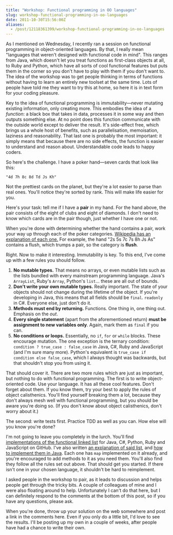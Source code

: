 ```yaml
---
title: "Workshop: Functional programming in OO languages"
slug: workshop-functional-programming-in-oo-languages
date: 2011-10-30T15:56:00Z
aliases:
  - /post/12118361399/workshop-functional-programming-in-oo-languages
---
```


As I mentioned on Wednesday, I recently ran a session on functional
programming in object-oriented languages. By that, I really mean
"languages that weren't designed with functional code in mind". This
ranges from Java, which doesn't let you treat functions as first-class
objects at all, to Ruby and Python, which have all sorts of cool
functional features but puts them in the corner so you don't have to
play with them if you don't want to. The idea of the workshop was to get
people thinking in terms of functions without having to learn an
entirely new toolset at the same time. Lots of people have told me they
want to try this at home, so here it is in text form for your coding
pleasure.

Key to the idea of functional programming is immutability—never mutating
existing information, only creating more. This embodies the idea of a
*function*: a black box that takes in data, processes it in some way and
then outputs something else. At no point does this function communicate
with the outside world except to deliver the result. It's side-effect
free, which brings us a whole host of benefits, such as parallelisation,
memoisation, laziness and reasonability. That last one is probably the
most important: it simply means that because there are no side effects,
the function is easier to understand and reason about. Understandable
code leads to happy coders.

<!--more-->

So here's the challenge. I have a poker hand—seven cards that look like
this:

    "4d 7h 8c 8d Td Js Kh"

Not the prettiest cards on the planet, but they're a lot easier to parse
than real ones. You'll notice they're sorted by rank. This will make
life easier for you.

Here's your task: tell me if I have a **pair** in my hand. For the hand
above, the pair consists of the eight of clubs and eight of diamonds. I
don't need to know which cards are in the pair though, just whether I
have one or not.

When you're done with determining whether the hand contains a pair, work
your way up through each of the poker categories. [Wikipedia has an
explanation of each
one.](http://en.wikipedia.org/wiki/List_of_poker_hands) For example, the
hand "2s 5s 7c 7s 8h Js As" contains a flush, which trumps a pair, so
the category is **flush**.

Right. Now to make it interesting. Immutability is key. To this end,
I've come up with a few rules you should follow.

1.  **No mutable types.** That means no arrays, or even mutable lists
    such as the lists bundled with every mainstream programming
    language. Java's `ArrayList`, Ruby's `Array`, Python's `list`… these
    are all out of bounds.
2.  **Don't write your own mutable types.** Really important. The state
    of your objects should not change during the lifetime of the object.
    If you're developing in Java, this means that all fields should be
    `final`. `readonly` in C\#. Everyone else, just don't do it.
3.  **Methods must end by returning.** Functions. One thing in, one
    thing out. Emphasis on the *out*.
4.  **Every single statement** (apart from the aforementioned return)
    **must be assignment to new variables only**. Again, mark them as
    `final` if you can.
5.  **No conditions or loops.** Essentially, no `if`, `for` or `while`
    blocks. These encourage mutation. The one exception is the ternary
    condition: `condition ? true_case : false_case` in Java, C\#, Ruby
    and JavaScript (and I'm sure many more). Python's equivalent is
    `true_case if condition else false_case`, which I always thought was
    backwards, but that shouldn't stop you from using it.

That should cover it. There are two more rules which are just as
important, but nothing to do with functional programming. The first is
to write object-oriented code. Use your language. It has all these cool
features. Don't forget about them. If you know them, try your best to
apply the rules of object calisthenics. You'll find yourself breaking
them a lot, because they don't always mesh well with functional
programming, but you should be aware you're doing so. (If you don't know
about object calisthenics, don't worry about it.)

The second: write tests first. Practice TDD as well as you can. How else
will you know you're done?

I'm not going to leave you completely in the lurch. You'll find
[implementations of the functional linked
list](https://github.com/SamirTalwar/Lists) for Java, C\#, Python, Ruby
and JavaScript on GitHub. I've also written [an explanation of said
list](http://monospacedmonologues.com/post/11969111291/comprehending-lists),
and [how to implement them in
Java](http://monospacedmonologues.com/post/12051343792/function). Each
one has `map` implemented on it already, and you're encouraged to add
methods to it as you need them. You'll also find they follow all the
rules set out above. That should get you started. If there isn't one in
your chosen language, it shouldn't be hard to reimplement.

I asked people in the workshop to pair, as it leads to discussion and
helps people get through the tricky bits. A couple of colleagues of mine
and I were also floating around to help. Unfortunately I can't do that
here, but I can definitely respond to the comments at the bottom of this
post, so if you have any questions, please ask.

When you're done, throw up your solution on the web somewhere and post a
link in the comments here. Even if you only do a little bit, I'd love to
see the results. I'll be posting up my own in a couple of weeks, after
people have had a chance to write their own.
